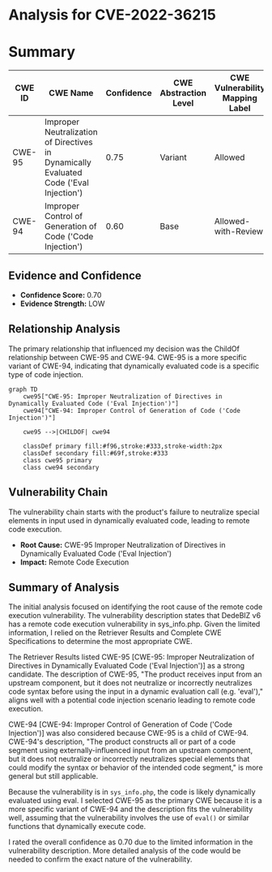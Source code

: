# Analysis for CVE-2022-36215

# Summary
| CWE ID | CWE Name | Confidence | CWE Abstraction Level | CWE Vulnerability Mapping Label | CWE-Vulnerability Mapping Notes |
|---|---|---|---|---|---|
| CWE-95 | Improper Neutralization of Directives in Dynamically Evaluated Code ('Eval Injection') | 0.75 | Variant | Allowed | Primary CWE |
| CWE-94 | Improper Control of Generation of Code ('Code Injection') | 0.60 | Base | Allowed-with-Review | Secondary Candidate |

## Evidence and Confidence

*   **Confidence Score:** 0.70
*   **Evidence Strength:** LOW

## Relationship Analysis
The primary relationship that influenced my decision was the ChildOf relationship between CWE-95 and CWE-94. CWE-95 is a more specific variant of CWE-94, indicating that dynamically evaluated code is a specific type of code injection.

```mermaid
graph TD
    cwe95["CWE-95: Improper Neutralization of Directives in Dynamically Evaluated Code ('Eval Injection')"]
    cwe94["CWE-94: Improper Control of Generation of Code ('Code Injection')"]
    
    cwe95 -->|CHILDOF| cwe94
    
    classDef primary fill:#f96,stroke:#333,stroke-width:2px
    classDef secondary fill:#69f,stroke:#333
    class cwe95 primary
    class cwe94 secondary
```

## Vulnerability Chain
The vulnerability chain starts with the product's failure to neutralize special elements in input used in dynamically evaluated code, leading to remote code execution.
  - **Root Cause:** CWE-95 Improper Neutralization of Directives in Dynamically Evaluated Code ('Eval Injection')
  - **Impact:** Remote Code Execution

## Summary of Analysis
The initial analysis focused on identifying the root cause of the remote code execution vulnerability. The vulnerability description states that DedeBIZ v6 has a remote code execution vulnerability in sys_info.php. Given the limited information, I relied on the Retriever Results and Complete CWE Specifications to determine the most appropriate CWE.

The Retriever Results listed CWE-95 [CWE-95: Improper Neutralization of Directives in Dynamically Evaluated Code ('Eval Injection')] as a strong candidate. The description of CWE-95, "The product receives input from an upstream component, but it does not neutralize or incorrectly neutralizes code syntax before using the input in a dynamic evaluation call (e.g. 'eval')," aligns well with a potential code injection scenario leading to remote code execution.

CWE-94 [CWE-94: Improper Control of Generation of Code ('Code Injection')] was also considered because CWE-95 is a child of CWE-94. CWE-94's description, "The product constructs all or part of a code segment using externally-influenced input from an upstream component, but it does not neutralize or incorrectly neutralizes special elements that could modify the syntax or behavior of the intended code segment," is more general but still applicable.

Because the vulnerability is in `sys_info.php`, the code is likely dynamically evaluated using eval. I selected CWE-95 as the primary CWE because it is a more specific variant of CWE-94 and the description fits the vulnerability well, assuming that the vulnerability involves the use of `eval()` or similar functions that dynamically execute code.

I rated the overall confidence as 0.70 due to the limited information in the vulnerability description. More detailed analysis of the code would be needed to confirm the exact nature of the vulnerability.